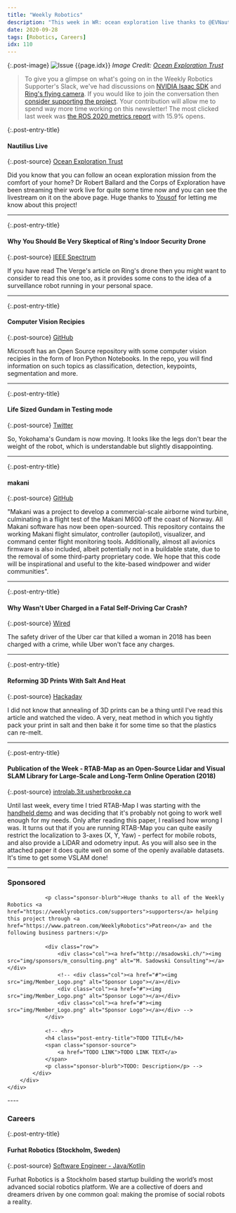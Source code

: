 ```yaml
---
title: "Weekly Robotics"
description: "This week in WR: ocean exploration live thanks to @EVNautilus, a home security drone critique, open source code for airborne wind turbine, computer vision recipes from @OpenAtMicrosoft, and more!"
date: 2020-09-28
tags: [Robotics, Careers]
idx: 110
---
```


{:.post-image}
![Issue {{page.idx}}](/img/headers/{{page.idx}}.jpg "Issue {{page.idx}}")
*Image Credit: [Ocean Exploration Trust](https://nautiluslive.org/tech/rov-hercules)*

> To give you a glimpse on what's going on in the Weekly Robotics Supporter's Slack, we've had discussions on [NVIDIA Isaac SDK](https://youtu.be/v_ulHMfDUco) and [Ring's flying camera](https://www.theverge.com/2020/9/24/21453709/ring-always-home-cam-indoor-drone-security-camera-price-specs-features-amazon). If you would like to join the conversation then [consider supporting the project](https://www.patreon.com/WeeklyRobotics). Your contribution will allow me to spend way more time working on this newsletter! The most clicked last week was [the ROS 2020 metrics report](https://discourse.ros.org/t/2020-ros-metrics-report/16394) with 15.9% opens.

{:.post-entry-title}
#### Nautilius Live

{:.post-source}
[Ocean Exploration Trust](https://nautiluslive.org/live/quad)

Did you know that you can follow an ocean exploration mission from the comfort of your home? Dr Robert Ballard and the Corps of Exploration have been streaming their work live for quite some time now and you can see the livestream on it on the above page. Huge thanks to [Yousof](https://www.linkedin.com/in/ebneddin/) for letting me know about this project!

----

{:.post-entry-title}
#### Why You Should Be Very Skeptical of Ring's Indoor Security Drone

{:.post-source}
[IEEE Spectrum](https://spectrum.ieee.org/automaton/robotics/drones/ring-indoor-security-drone)

If you have read The Verge's article on Ring's drone then you might want to consider to read this one too, as it provides some cons to the idea of a surveillance robot running in your personal space.

----

{:.post-entry-title}
#### Computer Vision Recipies

{:.post-source}
[GitHub](https://github.com/microsoft/computervision-recipes/tree/master/scenarios)

Microsoft has an Open Source repository with some computer vision recipies in the form of Iron Python Notebooks. In the repo, you will find information on such topics as classification, detection, keypoints, segmentation and more.

----

{:.post-entry-title}
#### Life Sized Gundam in Testing mode

{:.post-source}
[Twitter](https://twitter.com/catsuka/status/1308068858541023232)

So, Yokohama's Gundam is now moving. It looks like the legs don't bear the weight of the robot, which is understandable but slightly disappointing.

----

{:.post-entry-title}
#### makani

{:.post-source}
[GitHub](https://github.com/google/makani)

"Makani was a project to develop a commercial-scale airborne wind turbine, culminating in a flight test of the Makani M600 off the coast of Norway. All Makani software has now been open-sourced. This repository contains the working Makani flight simulator, controller (autopilot), visualizer, and command center flight monitoring tools. Additionally, almost all avionics firmware is also included, albeit potentially not in a buildable state, due to the removal of some third-party proprietary code. We hope that this code will be inspirational and useful to the kite-based windpower and wider communities".

----

{:.post-entry-title}
#### Why Wasn't Uber Charged in a Fatal Self-Driving Car Crash?

{:.post-source}
[Wired](https://www.wired.com/story/why-not-uber-charged-fatal-self-driving-car-crash/)

The safety driver of the Uber car that killed a woman in 2018 has been charged with a crime, while Uber won't face any charges.

----

{:.post-entry-title}
#### Reforming 3D Prints With Salt And Heat

{:.post-source}
[Hackaday](https://hackaday.com/2020/09/23/reforming-3d-prints-with-salt-and-heat/)

I did not know that annealing of 3D prints can be a thing until I've read this article and watched the video. A very, neat method in which you tightly pack your print in salt and then bake it for some time so that the plastics can re-melt.

----

{:.post-entry-title}
#### Publication of the Week - RTAB-Map as an Open-Source Lidar and Visual SLAM Library for Large-Scale and Long-Term Online Operation (2018)

{:.post-source}
[introlab.3it.usherbrooke.ca](https://introlab.3it.usherbrooke.ca/mediawiki-introlab/images/7/7a/Labbe18JFR_preprint.pdf)

Until last week, every time I tried RTAB-Map I was starting with the [handheld demo](http://wiki.ros.org/rtabmap_ros/Tutorials/HandHeldMapping) and was deciding that it's probably not going to work well enough for my needs. Only after reading this paper, I realised how wrong I was. It turns out that if you are running RTAB-Map you can quite easily restrict the localization to 3-axes (X, Y, Yaw) - perfect for mobile robots, and also provide a LiDAR and odometry input. As you will also see in the attached paper it does quite well on some of the openly available datasets. It's time to get some VSLAM done!

----
<div class="sponsor-snippet-wrapper">
    <div class="sponsor-snippet container-fluid">
        <div class="row">
            <div class="col-3 d-none d-sm-block"></div>
                <div class="col-sm-12 col-md-6 nopadding">
                    <h3 id="spoonsored">Sponsored</h3>

                <p class="sponsor-blurb">Huge thanks to all of the Weekly Robotics <a href="https://weeklyrobotics.com/supporters">supporters</a> helping this project through <a href="https://www.patreon.com/WeeklyRobotics">Patreon</a> and the following business partners:</p>

                <div class="row">
                    <div class="col"><a href="http://msadowski.ch/"><img src="img/sponsors/m_consulting.png" alt="M. Sadowski Consulting"></a></div>
                    <!-- <div class="col"><a href="#"><img src="img/Member_Logo.png" alt="Sponsor Logo"></a></div>
                    <div class="col"><a href="#"><img src="img/Member_Logo.png" alt="Sponsor Logo"></a></div>
                    <div class="col"><a href="#"><img src="img/Member_Logo.png" alt="Sponsor Logo"></a></div> -->
                </div>

                <!-- <hr>
                <h4 class="post-entry-title">TODO TITLE</h4>
                <span class="sponsor-source">
                    <a href="TODO LINK">TODO LINK TEXT</a>
                </span>
                <p class="sponsor-blurb">TODO: Description</p> -->
            </div>
        </div>
    </div>
</div>
----

### Careers

{:.post-entry-title}
#### Furhat Robotics (Stockholm, Sweden)

{:.post-source}
[Software Engineer - Java/Kotlin](https://emp.jobylon.com/jobs/16824-furhat-robotics-software-engineer-javakotlin-platform-core/)

Furhat Robotics is a Stockholm based startup building the world’s most advanced social robotics platform. We are a collective of doers and dreamers driven by one common goal: making the promise of social robots a reality.
